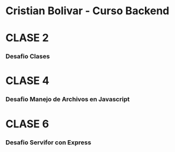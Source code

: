 # Cristian Bolivar - Curso Backend

# CLASE 2

### Desafio Clases

# CLASE 4

### Desafio Manejo de Archivos en Javascript

# CLASE 6

### Desafio Servifor con Express
